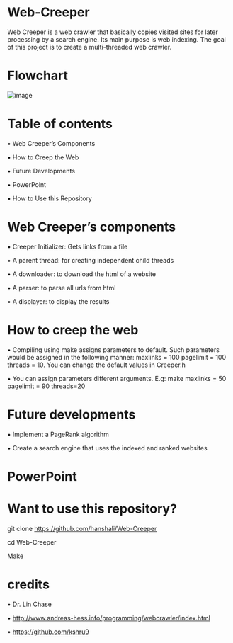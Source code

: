 # Web-Creeper
Web Creeper is a web crawler that basically copies visited sites for later processing by a search engine. Its main purpose is web indexing. The goal of this project is to create a multi-threaded web crawler.


# Flowchart


 ![image](https://user-images.githubusercontent.com/62112262/117217910-d810aa00-adc7-11eb-87f8-d7aa2e69bd9f.png)



# Table of contents

•	Web Creeper’s Components

•	How to Creep the Web

•	Future Developments

•	PowerPoint

•	How to Use this Repository


# Web Creeper’s components

•	Creeper Initializer: Gets links from a file

•	A parent thread: for creating independent child threads

•	A downloader: to download the html of a website

•	A parser: to parse all urls from html

•	A displayer: to display the results



# How to creep the web

•	Compiling using make assigns parameters to default. Such parameters would be assigned in the following manner: maxlinks = 100 pagelimit = 100 threads = 10. You can change the default values in Creeper.h  

•	You can assign parameters different arguments. E.g:  make maxlinks = 50 pagelimit = 90 threads=20


# Future developments

•	Implement a PageRank algorithm

•	Create a search engine that uses the indexed and ranked websites


# PowerPoint


# Want to use this repository?

git clone https://github.com/hanshali/Web-Creeper

cd Web-Creeper

Make

# credits

•	Dr. Lin Chase

•	http://www.andreas-hess.info/programming/webcrawler/index.html

•	https://github.com/kshru9
